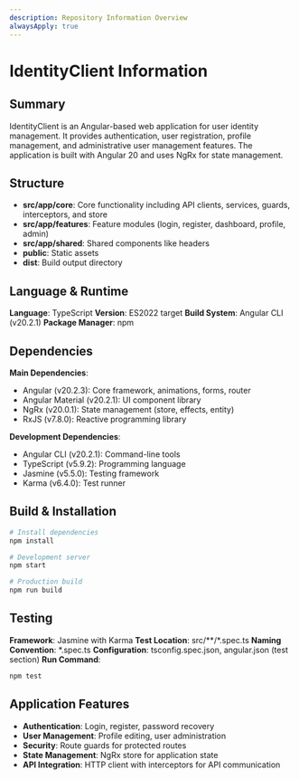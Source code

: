 ```yaml
---
description: Repository Information Overview
alwaysApply: true
---
```


# IdentityClient Information

## Summary
IdentityClient is an Angular-based web application for user identity management. It provides authentication, user registration, profile management, and administrative user management features. The application is built with Angular 20 and uses NgRx for state management.

## Structure
- **src/app/core**: Core functionality including API clients, services, guards, interceptors, and store
- **src/app/features**: Feature modules (login, register, dashboard, profile, admin)
- **src/app/shared**: Shared components like headers
- **public**: Static assets
- **dist**: Build output directory

## Language & Runtime
**Language**: TypeScript
**Version**: ES2022 target
**Build System**: Angular CLI (v20.2.1)
**Package Manager**: npm

## Dependencies
**Main Dependencies**:
- Angular (v20.2.3): Core framework, animations, forms, router
- Angular Material (v20.2.1): UI component library
- NgRx (v20.0.1): State management (store, effects, entity)
- RxJS (v7.8.0): Reactive programming library

**Development Dependencies**:
- Angular CLI (v20.2.1): Command-line tools
- TypeScript (v5.9.2): Programming language
- Jasmine (v5.5.0): Testing framework
- Karma (v6.4.0): Test runner

## Build & Installation
```bash
# Install dependencies
npm install

# Development server
npm start

# Production build
npm run build
```

## Testing
**Framework**: Jasmine with Karma
**Test Location**: src/**/*.spec.ts
**Naming Convention**: *.spec.ts
**Configuration**: tsconfig.spec.json, angular.json (test section)
**Run Command**:
```bash
npm test
```

## Application Features
- **Authentication**: Login, register, password recovery
- **User Management**: Profile editing, user administration
- **Security**: Route guards for protected routes
- **State Management**: NgRx store for application state
- **API Integration**: HTTP client with interceptors for API communication

